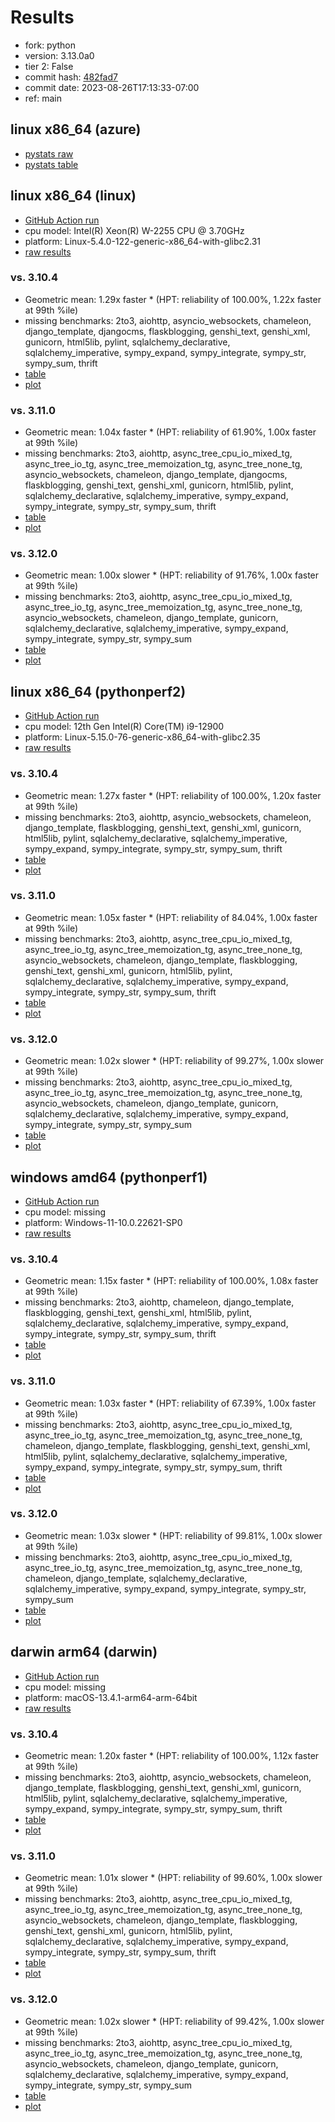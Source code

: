 # Results

- fork: python
- version: 3.13.0a0
- tier 2: False
- commit hash: [482fad7](https://github.com/python/cpython/commit/482fad7)
- commit date: 2023-08-26T17:13:33-07:00
- ref: main

## linux x86_64 (azure)

- [pystats raw](bm-20230826-azure-x86_64-python-main-3.13.0a0-482fad7-pystats.json)
- [pystats table](bm-20230826-azure-x86_64-python-main-3.13.0a0-482fad7-pystats.md)

## linux x86_64 (linux)

- [GitHub Action run](https://github.com/faster-cpython/benchmarking/actions/runs/5987784807)
- cpu model: Intel(R) Xeon(R) W-2255 CPU @ 3.70GHz
- platform: Linux-5.4.0-122-generic-x86_64-with-glibc2.31
- [raw results](bm-20230826-linux-x86_64-python-main-3.13.0a0-482fad7.json)

### vs. 3.10.4

- Geometric mean: 1.29x faster \* (HPT: reliability of 100.00%, 1.22x faster at 99th %ile)
- missing benchmarks: 2to3, aiohttp, asyncio_websockets, chameleon, django_template, djangocms, flaskblogging, genshi_text, genshi_xml, gunicorn, html5lib, pylint, sqlalchemy_declarative, sqlalchemy_imperative, sympy_expand, sympy_integrate, sympy_str, sympy_sum, thrift
- [table](bm-20230826-linux-x86_64-python-main-3.13.0a0-482fad7-vs-3.10.4.md)
- [plot](bm-20230826-linux-x86_64-python-main-3.13.0a0-482fad7-vs-3.10.4.png)

### vs. 3.11.0

- Geometric mean: 1.04x faster \* (HPT: reliability of 61.90%, 1.00x faster at 99th %ile)
- missing benchmarks: 2to3, aiohttp, async_tree_cpu_io_mixed_tg, async_tree_io_tg, async_tree_memoization_tg, async_tree_none_tg, asyncio_websockets, chameleon, django_template, djangocms, flaskblogging, genshi_text, genshi_xml, gunicorn, html5lib, pylint, sqlalchemy_declarative, sqlalchemy_imperative, sympy_expand, sympy_integrate, sympy_str, sympy_sum, thrift
- [table](bm-20230826-linux-x86_64-python-main-3.13.0a0-482fad7-vs-3.11.0.md)
- [plot](bm-20230826-linux-x86_64-python-main-3.13.0a0-482fad7-vs-3.11.0.png)

### vs. 3.12.0

- Geometric mean: 1.00x slower \* (HPT: reliability of 91.76%, 1.00x faster at 99th %ile)
- missing benchmarks: 2to3, aiohttp, async_tree_cpu_io_mixed_tg, async_tree_io_tg, async_tree_memoization_tg, async_tree_none_tg, asyncio_websockets, chameleon, django_template, gunicorn, sqlalchemy_declarative, sqlalchemy_imperative, sympy_expand, sympy_integrate, sympy_str, sympy_sum
- [table](bm-20230826-linux-x86_64-python-main-3.13.0a0-482fad7-vs-3.12.0.md)
- [plot](bm-20230826-linux-x86_64-python-main-3.13.0a0-482fad7-vs-3.12.0.png)

## linux x86_64 (pythonperf2)

- [GitHub Action run](https://github.com/faster-cpython/benchmarking/actions/runs/5987784807)
- cpu model: 12th Gen Intel(R) Core(TM) i9-12900
- platform: Linux-5.15.0-76-generic-x86_64-with-glibc2.35
- [raw results](bm-20230826-pythonperf2-x86_64-python-main-3.13.0a0-482fad7.json)

### vs. 3.10.4

- Geometric mean: 1.27x faster \* (HPT: reliability of 100.00%, 1.20x faster at 99th %ile)
- missing benchmarks: 2to3, aiohttp, asyncio_websockets, chameleon, django_template, flaskblogging, genshi_text, genshi_xml, gunicorn, html5lib, pylint, sqlalchemy_declarative, sqlalchemy_imperative, sympy_expand, sympy_integrate, sympy_str, sympy_sum, thrift
- [table](bm-20230826-pythonperf2-x86_64-python-main-3.13.0a0-482fad7-vs-3.10.4.md)
- [plot](bm-20230826-pythonperf2-x86_64-python-main-3.13.0a0-482fad7-vs-3.10.4.png)

### vs. 3.11.0

- Geometric mean: 1.05x faster \* (HPT: reliability of 84.04%, 1.00x faster at 99th %ile)
- missing benchmarks: 2to3, aiohttp, async_tree_cpu_io_mixed_tg, async_tree_io_tg, async_tree_memoization_tg, async_tree_none_tg, asyncio_websockets, chameleon, django_template, flaskblogging, genshi_text, genshi_xml, gunicorn, html5lib, pylint, sqlalchemy_declarative, sqlalchemy_imperative, sympy_expand, sympy_integrate, sympy_str, sympy_sum, thrift
- [table](bm-20230826-pythonperf2-x86_64-python-main-3.13.0a0-482fad7-vs-3.11.0.md)
- [plot](bm-20230826-pythonperf2-x86_64-python-main-3.13.0a0-482fad7-vs-3.11.0.png)

### vs. 3.12.0

- Geometric mean: 1.02x slower \* (HPT: reliability of 99.27%, 1.00x slower at 99th %ile)
- missing benchmarks: 2to3, aiohttp, async_tree_cpu_io_mixed_tg, async_tree_io_tg, async_tree_memoization_tg, async_tree_none_tg, asyncio_websockets, chameleon, django_template, gunicorn, sqlalchemy_declarative, sqlalchemy_imperative, sympy_expand, sympy_integrate, sympy_str, sympy_sum
- [table](bm-20230826-pythonperf2-x86_64-python-main-3.13.0a0-482fad7-vs-3.12.0.md)
- [plot](bm-20230826-pythonperf2-x86_64-python-main-3.13.0a0-482fad7-vs-3.12.0.png)

## windows amd64 (pythonperf1)

- [GitHub Action run](https://github.com/faster-cpython/benchmarking/actions/runs/5987784807)
- cpu model: missing
- platform: Windows-11-10.0.22621-SP0
- [raw results](bm-20230826-pythonperf1-amd64-python-main-3.13.0a0-482fad7.json)

### vs. 3.10.4

- Geometric mean: 1.15x faster \* (HPT: reliability of 100.00%, 1.08x faster at 99th %ile)
- missing benchmarks: 2to3, aiohttp, chameleon, django_template, flaskblogging, genshi_text, genshi_xml, html5lib, pylint, sqlalchemy_declarative, sqlalchemy_imperative, sympy_expand, sympy_integrate, sympy_str, sympy_sum, thrift
- [table](bm-20230826-pythonperf1-amd64-python-main-3.13.0a0-482fad7-vs-3.10.4.md)
- [plot](bm-20230826-pythonperf1-amd64-python-main-3.13.0a0-482fad7-vs-3.10.4.png)

### vs. 3.11.0

- Geometric mean: 1.03x faster \* (HPT: reliability of 67.39%, 1.00x faster at 99th %ile)
- missing benchmarks: 2to3, aiohttp, async_tree_cpu_io_mixed_tg, async_tree_io_tg, async_tree_memoization_tg, async_tree_none_tg, chameleon, django_template, flaskblogging, genshi_text, genshi_xml, html5lib, pylint, sqlalchemy_declarative, sqlalchemy_imperative, sympy_expand, sympy_integrate, sympy_str, sympy_sum, thrift
- [table](bm-20230826-pythonperf1-amd64-python-main-3.13.0a0-482fad7-vs-3.11.0.md)
- [plot](bm-20230826-pythonperf1-amd64-python-main-3.13.0a0-482fad7-vs-3.11.0.png)

### vs. 3.12.0

- Geometric mean: 1.03x slower \* (HPT: reliability of 99.81%, 1.00x slower at 99th %ile)
- missing benchmarks: 2to3, aiohttp, async_tree_cpu_io_mixed_tg, async_tree_io_tg, async_tree_memoization_tg, async_tree_none_tg, chameleon, django_template, sqlalchemy_declarative, sqlalchemy_imperative, sympy_expand, sympy_integrate, sympy_str, sympy_sum
- [table](bm-20230826-pythonperf1-amd64-python-main-3.13.0a0-482fad7-vs-3.12.0.md)
- [plot](bm-20230826-pythonperf1-amd64-python-main-3.13.0a0-482fad7-vs-3.12.0.png)

## darwin arm64 (darwin)

- [GitHub Action run](https://github.com/faster-cpython/benchmarking/actions/runs/5987784807)
- cpu model: missing
- platform: macOS-13.4.1-arm64-arm-64bit
- [raw results](bm-20230826-darwin-arm64-python-main-3.13.0a0-482fad7.json)

### vs. 3.10.4

- Geometric mean: 1.20x faster \* (HPT: reliability of 100.00%, 1.12x faster at 99th %ile)
- missing benchmarks: 2to3, aiohttp, asyncio_websockets, chameleon, django_template, flaskblogging, genshi_text, genshi_xml, gunicorn, html5lib, pylint, sqlalchemy_declarative, sqlalchemy_imperative, sympy_expand, sympy_integrate, sympy_str, sympy_sum, thrift
- [table](bm-20230826-darwin-arm64-python-main-3.13.0a0-482fad7-vs-3.10.4.md)
- [plot](bm-20230826-darwin-arm64-python-main-3.13.0a0-482fad7-vs-3.10.4.png)

### vs. 3.11.0

- Geometric mean: 1.01x slower \* (HPT: reliability of 99.60%, 1.00x slower at 99th %ile)
- missing benchmarks: 2to3, aiohttp, async_tree_cpu_io_mixed_tg, async_tree_io_tg, async_tree_memoization_tg, async_tree_none_tg, asyncio_websockets, chameleon, django_template, flaskblogging, genshi_text, genshi_xml, gunicorn, html5lib, pylint, sqlalchemy_declarative, sqlalchemy_imperative, sympy_expand, sympy_integrate, sympy_str, sympy_sum, thrift
- [table](bm-20230826-darwin-arm64-python-main-3.13.0a0-482fad7-vs-3.11.0.md)
- [plot](bm-20230826-darwin-arm64-python-main-3.13.0a0-482fad7-vs-3.11.0.png)

### vs. 3.12.0

- Geometric mean: 1.02x slower \* (HPT: reliability of 99.42%, 1.00x slower at 99th %ile)
- missing benchmarks: 2to3, aiohttp, async_tree_cpu_io_mixed_tg, async_tree_io_tg, async_tree_memoization_tg, async_tree_none_tg, asyncio_websockets, chameleon, django_template, gunicorn, sqlalchemy_declarative, sqlalchemy_imperative, sympy_expand, sympy_integrate, sympy_str, sympy_sum
- [table](bm-20230826-darwin-arm64-python-main-3.13.0a0-482fad7-vs-3.12.0.md)
- [plot](bm-20230826-darwin-arm64-python-main-3.13.0a0-482fad7-vs-3.12.0.png)

